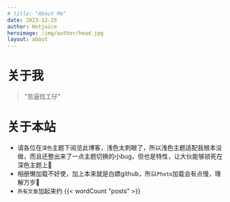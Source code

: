 ```yaml
---
# title: "About Me"
date: 2023-12-25
author: Hotjuice
heroimage: /img/author/head.jpg
layout: about
---
```

# 关于我
> "苦逼找工仔"
# 关于本站
<!-- {{<headmap>}} -->
* 请各位在`深色`主题下阅览此博客，浅色太刺眼了，所以浅色主题适配我根本没做，而且还整出来了一点主题切换的小bug，但也是特性，让大伙能够锁死在深色主题上🤗
* 相册懒加载不好使，加上本来就是白嫖github，所以`Photo`加载会有点慢，理解万岁🙂
* `所有文章`加起来约 {{< wordCount "posts" >}}

